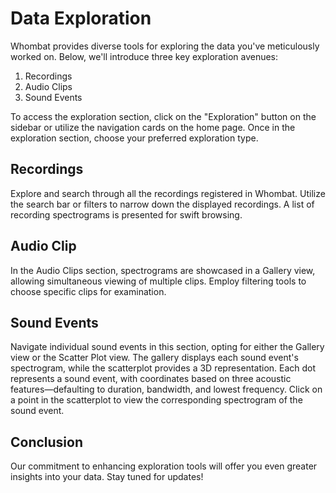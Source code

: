 # Data Exploration

Whombat provides diverse tools for exploring the data you've meticulously worked
on. Below, we'll introduce three key exploration avenues:

1. Recordings
2. Audio Clips
3. Sound Events

To access the exploration section, click on the "Exploration" button on the
sidebar or utilize the navigation cards on the home page. Once in the
exploration section, choose your preferred exploration type.

## Recordings

Explore and search through all the recordings registered in Whombat. Utilize the
search bar or filters to narrow down the displayed recordings. A list of
recording spectrograms is presented for swift browsing.

## Audio Clip

In the Audio Clips section, spectrograms are showcased in a Gallery view,
allowing simultaneous viewing of multiple clips. Employ filtering tools to
choose specific clips for examination.

## Sound Events

Navigate individual sound events in this section, opting for either the Gallery
view or the Scatter Plot view. The gallery displays each sound event's
spectrogram, while the scatterplot provides a 3D representation. Each dot
represents a sound event, with coordinates based on three acoustic
features—defaulting to duration, bandwidth, and lowest frequency. Click on a
point in the scatterplot to view the corresponding spectrogram of the sound
event.

## Conclusion

Our commitment to enhancing exploration tools will offer you even greater
insights into your data. Stay tuned for updates!
